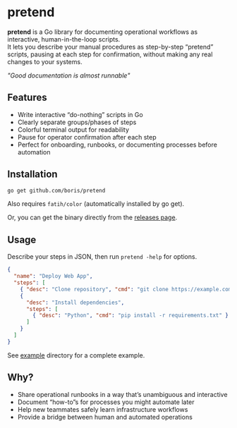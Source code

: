 # pretend

**pretend** is a Go library for documenting operational workflows as interactive, human-in-the-loop scripts.  
It lets you describe your manual procedures as step-by-step “pretend” scripts, pausing at each step for confirmation, without making any real changes to your systems.

_"Good documentation is almost runnable"_

## Features

- Write interactive “do-nothing” scripts in Go
- Clearly separate groups/phases of steps
- Colorful terminal output for readability
- Pause for operator confirmation after each step
- Perfect for onboarding, runbooks, or documenting processes before automation

## Installation

```bash
go get github.com/boris/pretend
```

Also requires `fatih/color` (automatically installed by go get).

Or, you can get the binary directly from the [releases page](https://github.com/boris/pretend/releases).

## Usage
Describe your steps in JSON, then run `pretend -help` for options.
```json
{
  "name": "Deploy Web App",
  "steps": [
    { "desc": "Clone repository", "cmd": "git clone https://example.com/repo.git" },
    {
      "desc": "Install dependencies",
      "steps": [
        { "desc": "Python", "cmd": "pip install -r requirements.txt" }
      ]
    }
  ]
}

```

See [example](./example) directory for a complete example.

## Why?

- Share operational runbooks in a way that’s unambiguous and interactive
- Document “how-to”s for processes you might automate later
- Help new teammates safely learn infrastructure workflows
- Provide a bridge between human and automated operations
